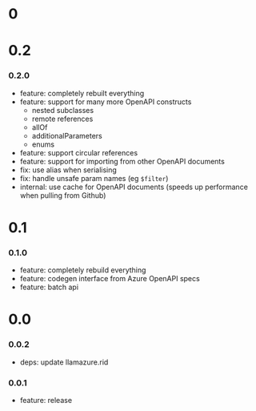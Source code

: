 # 0

# 0.2

### 0.2.0

- feature: completely rebuilt everything
- feature: support for many more OpenAPI constructs
  - nested subclasses
  - remote references
  - allOf
  - additionalParameters
  - enums
- feature: support circular references
- feature: support for importing from other OpenAPI documents
- fix: use alias when serialising
- fix: handle unsafe param names (eg `$filter`)
- internal: use cache for OpenAPI documents (speeds up performance when pulling from Github)

# 0.1

### 0.1.0

- feature: completely rebuild everything
- feature: codegen interface from Azure OpenAPI specs
- feature: batch api

# 0.0

### 0.0.2

- deps: update llamazure.rid

### 0.0.1

- feature: release
